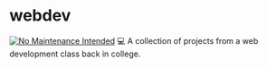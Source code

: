# webdev
[![No Maintenance Intended](http://unmaintained.tech/badge.svg)](http://unmaintained.tech/)
💻 A collection of projects from a web development class back in college.
